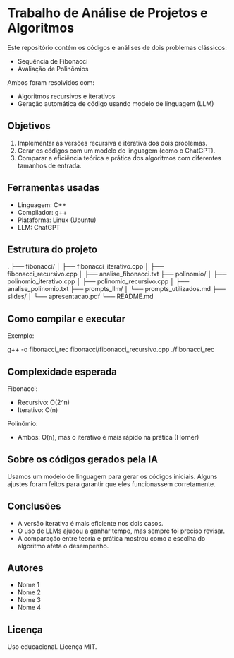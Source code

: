 # Trabalho de Análise de Projetos e Algoritmos

Este repositório contém os códigos e análises de dois problemas clássicos:
- Sequência de Fibonacci
- Avaliação de Polinômios

Ambos foram resolvidos com:
- Algoritmos recursivos e iterativos
- Geração automática de código usando modelo de linguagem (LLM)

## Objetivos

1. Implementar as versões recursiva e iterativa dos dois problemas.
2. Gerar os códigos com um modelo de linguagem (como o ChatGPT).
3. Comparar a eficiência teórica e prática dos algoritmos com diferentes tamanhos de entrada.

## Ferramentas usadas

- Linguagem: C++
- Compilador: g++
- Plataforma: Linux (Ubuntu)
- LLM: ChatGPT

## Estrutura do projeto

.
├── fibonacci/
│   ├── fibonacci_iterativo.cpp
│   ├── fibonacci_recursivo.cpp
│   ├── analise_fibonacci.txt
├── polinomio/
│   ├── polinomio_iterativo.cpp
│   ├── polinomio_recursivo.cpp
│   ├── analise_polinomio.txt
├── prompts_llm/
│   └── prompts_utilizados.md
├── slides/
│   └── apresentacao.pdf
└── README.md

## Como compilar e executar

Exemplo:

g++ -o fibonacci_rec fibonacci/fibonacci_recursivo.cpp
./fibonacci_rec

## Complexidade esperada

Fibonacci:
- Recursivo: O(2^n)
- Iterativo: O(n)

Polinômio:
- Ambos: O(n), mas o iterativo é mais rápido na prática (Horner)

## Sobre os códigos gerados pela IA

Usamos um modelo de linguagem para gerar os códigos iniciais.
Alguns ajustes foram feitos para garantir que eles funcionassem corretamente.

## Conclusões

- A versão iterativa é mais eficiente nos dois casos.
- O uso de LLMs ajudou a ganhar tempo, mas sempre foi preciso revisar.
- A comparação entre teoria e prática mostrou como a escolha do algoritmo afeta o desempenho.

## Autores

- Nome 1
- Nome 2
- Nome 3
- Nome 4

## Licença

Uso educacional. Licença MIT.
